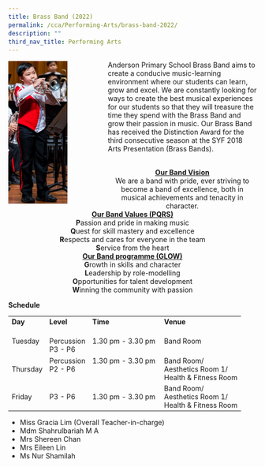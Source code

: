 ```yaml
---
title: Brass Band (2022)
permalink: /cca/Performing-Arts/brass-band-2022/
description: ""
third_nav_title: Performing Arts
---
```

<div>
<div style="float: left">
<img src="/images/cca1.png" 
     style="width:60%">
</div>
<p>Anderson Primary School Brass Band aims to create a conducive music-learning environment where our students can learn, grow and excel. We are constantly looking for ways to create the best musical experiences for our students so that they will treasure the time they spend with the Brass Band and grow their passion in music. Our Brass Band has received the Distinction Award for the third consecutive season at the SYF 2018 Arts Presentation (Brass Bands).</p>
</div>
<br>
<center><strong><u>Our Band Vision</u></strong></center><center>We are a band with pride, ever striving to become a band of excellence, both in musical achievements and tenacity in character.</center>
<center><strong><u>Our Band Values (PQRS)</u></strong></center><center><strong>P</strong>assion and pride in making music<br /><strong>Q</strong>uest for skill mastery and excellence<br /><strong>R</strong>espects and cares for everyone in the team<br /><strong>S</strong>ervice from the heart</center><center><strong><u>Our Band programme (GLOW)</u></strong></center><center><strong>G</strong>rowth in skills and character<br /><strong>L</strong>eadership by role-modelling<br /><strong>O</strong>pportunities for talent development<br /><strong>W</strong>inning the community with passion</center>
<p><strong>Schedule</strong></p>
<table border="0" cellpadding="10">
<tbody>
<tr>
<td><strong>Day</strong></td>
<td><strong>Level</strong></td>
<td><strong>Time</strong></td>
<td><strong>Venue</strong></td>
</tr>
<tr>
<td>Tuesday</td>
<td><br />Percussion<br />P3 - P6</td>
<td>1.30 pm - 3.30 pm&nbsp;</td>
<td>Band Room</td>
</tr>
<tr>
<td>Thursday</td>
<td>Percussion<br />P2 - P6<br /><br /></td>
<td>1.30 pm - 3.30 pm<br /><br /><br /></td>
<td>
<div>Band Room/</div>
<div>Aesthetics Room 1/</div>
Health &amp; Fitness Room</td>
</tr>
<tr>
<td>Friday</td>
<td>P3 - P6</td>
<td>1.30 pm - 3.30 pm&nbsp;</td>
<td>Band Room/<br />Aesthetics Room 1/<br />Health &amp; Fitness Room</td>
</tr>
</tbody>
</table>
<ul>
<li>Miss Gracia Lim&nbsp;(Overall Teacher-in-charge)</li>
<li>Mdm Shahrulbariah M A</li>
<li>Mrs Shereen Chan</li>
<li>Mrs Eileen Lin</li>
<li>Ms Nur Shamilah</li>